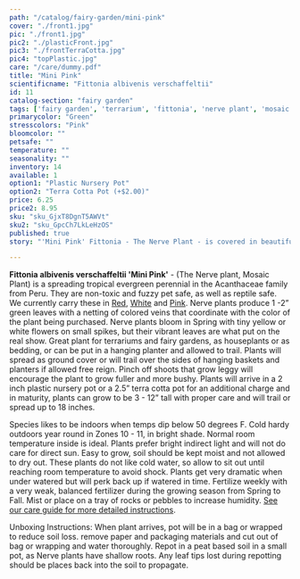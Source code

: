 ```yaml
---
path: "/catalog/fairy-garden/mini-pink"
cover: "./front1.jpg"
pic: "./front1.jpg"
pic2: "./plasticFront.jpg"
pic3: "./frontTerraCotta.jpg"
pic4: "topPlastic.jpg"
care: "/care/dummy.pdf"
title: "Mini Pink"
scientificname: "Fittonia albivenis verschaffeltii"
id: 11
catalog-section: "fairy garden"
tags: ['fairy garden', 'terrarium', 'fittonia', 'nerve plant', 'mosaic plant']
primarycolor: "Green"
stresscolors: "Pink"
bloomcolor: ""
petsafe: ""
temperature: ""
seasonality: ""
inventory: 14
available: 1
option1: "Plastic Nursery Pot"
option2: "Terra Cotta Pot (+$2.00)"
price: 6.25
price2: 8.95
sku: "sku_GjxT8DgnT5AWVt"
sku2: "sku_GpcCh7LkLeHzOS"
published: true
story: "'Mini Pink' Fittonia - The Nerve Plant - is covered in beautiful colored veins over green leaves."

---
```

<strong>Fittonia albivenis verschaffeltii 'Mini Pink'</strong> - (The Nerve plant, Mosaic Plant) is a spreading tropical evergreen perennial in the Acanthaceae family from Peru. They are non-toxic and fuzzy pet safe, as well as reptile safe. We currently carry these in [Red](/catalog/fairy-garden/mini-red), [White](/catalog/fairy-garden/mini-white) and [Pink](/catalog/fairy-garden/mini-pink). Nerve plants produce 1 -2” green leaves with a netting of colored veins that coordinate with the color of the plant being purchased. Nerve plants bloom in Spring with tiny yellow or white flowers on small spikes, but their vibrant leaves are what put on the real show. Great plant for terrariums and fairy gardens, as houseplants or as bedding, or can be put in a hanging planter and allowed to trail. Plants will spread as ground cover or will trail over the sides of hanging baskets and planters if allowed free reign. Pinch off shoots that grow leggy will encourage the plant to grow fuller and more bushy. Plants will arrive in a 2 inch plastic nursery pot or a 2.5” terra cotta pot for an additional charge and in maturity, plants can grow to be 3 - 12” tall with proper care and will trail or spread up to 18 inches.

Species likes to be indoors when temps dip below 50 degrees F. Cold hardy outdoors year round in Zones 10 - 11, in bright shade. Normal room temperature inside is ideal. Plants prefer bright indirect light and will not do care for direct sun. Easy to grow, soil should be kept moist and not allowed to dry out. These plants do not like cold water, so allow to sit out until reaching room temperature to avoid shock. Plants get very dramatic when under watered but will perk back up if watered in time. Fertilize weekly with a very weak, balanced fertilizer during the growing season from Spring to Fall. Mist or place on a tray of rocks or pebbles to increase humidity.  [See our care guide for more detailed instructions](/care/fittonia/).

Unboxing Instructions: When plant arrives, pot will be in a bag or wrapped to reduce soil loss. remove paper and packaging materials and cut out of bag or wrapping and water thoroughly. Repot in a peat based soil in a small pot, as Nerve plants have shallow roots. Any leaf tips lost during repotting should be places back into the soil to propagate. 

